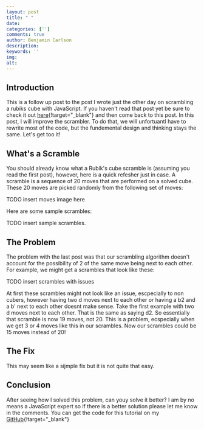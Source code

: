 ```yaml
---
layout: post
title: " "
date: 
categories: ['']
comments: true
author: Benjamin Carlson
description: 
keywords: ''
img: 
alt:
---
```


## Introduction

This is a follow up post to the post I wrote just the other day on scrambling a rubiks cube with JavaScript. If you haven't read that post yet be sure to check it out [here]("TODO"){!target="_blank"} and then come back to this post. In this post, I will improve the scrambler. To do that, we will unfortuantl have to rewrite most of the code, but the fundemental design and thinking stays the same. Let's get too it!

## What's a Scramble

You should already know what a Rubik's cube scramble is (assuming you read the first post), however, here is a quick refesher just in case. A scramble is a sequence of 20 moves that are performed on a solved cube. These 20 moves are picked randomly from the following set of moves:

TODO insert moves image here

Here are some sample scrambles:

TODO insert sample scrambles.

## The Problem

The problem with the last post was that our scrambling algorithm doesn't account for the possibility of 2 of the same move being next to each other. For example, we might get a scrambles that look like these:

TODO insert scrambles with issues

At first these scrambles might not look like an issue, escpecially to non cubers, however having two d moves next to each other or having a b2 and a b' next to each other doesnt make sense. Take the first example with two d moves next to each other. That is the same as saying d2. So essentially that scramble is now 19 moves, not 20. This is a problem, ecspecially when we get 3 or 4 moves like this in our scrambles. Now our scrambles could be 15 moves instead of 20!

## The Fix

This may seem like a sijmple fix but it is not quite that easy.  









## Conclusion

After seeing how I solved this problem, can youy solve it better? I am by no means a JavaScript expert so if there is a better solution please let me know in the comments. You can get the code for this tutorial on my [GitHub](){!target="_blank"}
